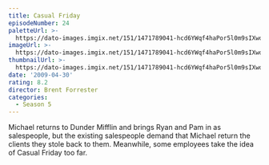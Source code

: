 ```yaml
---
title: Casual Friday
episodeNumber: 24
paletteUrl: >-
  https://dato-images.imgix.net/151/1471789041-hcd6YWqf4haPor5l0m9sIXwodSh.jpg?auto=enhance&ch=DPR%2CWidth&palette=json
imageUrl: >-
  https://dato-images.imgix.net/151/1471789041-hcd6YWqf4haPor5l0m9sIXwodSh.jpg?auto=compress%2Cformat&ch=DPR%2CWidth&w=500
thumbnailUrl: >-
  https://dato-images.imgix.net/151/1471789041-hcd6YWqf4haPor5l0m9sIXwodSh.jpg?auto=enhance&ch=DPR%2CWidth&fit=crop&fm=jpg&h=280&w=500
date: '2009-04-30'
rating: 8.2
director: Brent Forrester
categories:
  - Season 5
---
```


Michael returns to Dunder Mifflin and brings Ryan and Pam in as salespeople, but the existing salespeople demand that Michael return the clients they stole back to them. Meanwhile, some employees take the idea of Casual Friday too far.